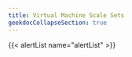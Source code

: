 ```yaml
---
title: Virtual Machine Scale Sets
geekdocCollapseSection: true
---
```


{{< alertList name="alertList" >}}

